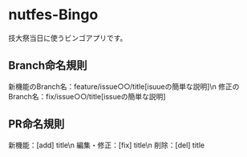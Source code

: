# nutfes-Bingo
技大祭当日に使うビンゴアプリです。

## Branch命名規則
新機能のBranch名：feature/issue○○/title[isuueの簡単な説明]\n
修正のBranch名：fix/issue○○/title[issueの簡単な説明]
 
## PR命名規則
新機能：[add] title\n
編集・修正：[fix] title\n
削除：[del] title
